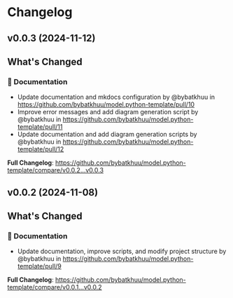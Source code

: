 # Changelog

## v0.0.3 (2024-11-12)

<!-- Release notes generated using configuration in .github/release.yml at v0.0.3 -->

## What's Changed
### 📝 Documentation
* Update documentation and mkdocs configuration by @bybatkhuu in https://github.com/bybatkhuu/model.python-template/pull/10
* Improve error messages and add diagram generation script by @bybatkhuu in https://github.com/bybatkhuu/model.python-template/pull/11
* Update documentation and add diagram generation scripts by @bybatkhuu in https://github.com/bybatkhuu/model.python-template/pull/12


**Full Changelog**: https://github.com/bybatkhuu/model.python-template/compare/v0.0.2...v0.0.3

## v0.0.2 (2024-11-08)

<!-- Release notes generated using configuration in .github/release.yml at v0.0.2 -->

## What's Changed
### 📝 Documentation
* Update documentation, improve scripts, and modify project structure by @bybatkhuu in https://github.com/bybatkhuu/model.python-template/pull/9


**Full Changelog**: https://github.com/bybatkhuu/model.python-template/compare/v0.0.1...v0.0.2
